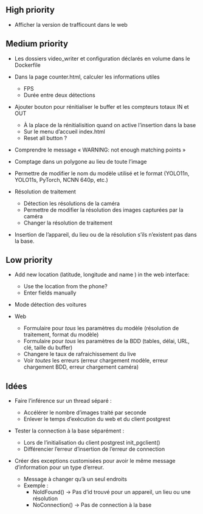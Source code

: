 ## High priority

* Afficher la version de trafficount dans le web

## Medium priority

* Les dossiers video_writer et configuration déclarés en volume dans le Dockerfile

* Dans la page counter.html, calculer les informations utiles
  - FPS
  - Durée entre deux détections

* Ajouter bouton pour rénitialiser le buffer et les compteurs totaux IN et OUT
  - À la place de la rénitialisition quand on active l’insertion dans la base
  - Sur le menu d’accueil index.html
  - Reset all button ?

* Comprendre le message « WARNING: not enough matching points »

* Comptage dans un polygone au lieu de toute l’image

* Permettre de modifier le nom du modèle utilisé et le format (YOLO11n, YOLO11s, PyTorch, NCNN 640p, etc.)

* Résolution de traitement
  - Détection les résolutions de la caméra
  - Permettre de modifier la résolution des images capturées par la caméra
  - Changer la résolution de traitement

* Insertion de l’appareil, du lieu ou de la résolution s’ils n’existent pas dans la base.

## Low priority

* Add new location (latitude, longitude and name ) in the web interface:
  - Use the location from the phone?
  - Enter fields manually

* Mode détection des voitures

* Web
  - Formulaire pour *tous* les paramètres du modèle (résolution de traitement, format du modèle)
  - Formulaire pour *tous* les paramètres de la BDD (tables, délai, URL, clé, taille du buffer)
  - Changere le taux de rafraichissement du live
  - Voir *toutes* les erreurs (erreur chargement modèle, erreur chargement BDD, erreur chargement caméra)

## Idées

* Faire l’inférence sur un thread séparé :
  - Accélérer le nombre d’images traité par seconde
  - Enlever le temps d’exécution du web et du client postgrest

* Tester la connection à la base séparément :
  - Lors de l’initialisation du client postgrest init_pgclient()
  - Différencier l’erreur d’insertion de l’erreur de connection

* Créer des exceptions customisées pour avoir le même message d’information pour un type d’erreur. 
  - Message à changer qu’à un seul endroits
  - Exemple :
    + NoIdFound() -> Pas d’id trouvé pour un appareil, un lieu ou une résolution
    + NoConnection() -> Pas de connection à la base

